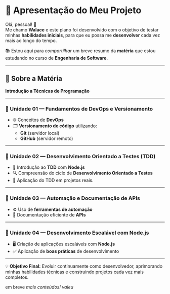 # 🚀 Apresentação do Meu Projeto

Olá, pessoal! 👋  
Me chamo **Walace** e este plano foi desenvolvido com o objetivo de testar minhas **habilidades iniciais**, para que eu possa me **desenvolver** cada vez mais ao longo do tempo.  

📚 Estou aqui para *compartilhar* um breve resumo da **matéria** que estou estudando no curso de **Engenharia de Software**.

---

## 📖 Sobre a Matéria  
**Introdução a Técnicas de Programação**

---

### 📌 Unidade 01 — Fundamentos de DevOps e Versionamento
- 🌐 Conceitos de **DevOps**
- 🗂️ **Versionamento de código** utilizando:
  - **Git** (servidor local)  
  - **GitHub** (servidor remoto)

---

### 📌 Unidade 02 — Desenvolvimento Orientado a Testes (TDD)
- 🧪 Introdução ao **TDD** com **Node.js**
- 🔍 Compreensão do ciclo de **Desenvolvimento Orientado a Testes**
- 🚀 Aplicação do TDD em projetos reais.

---

### 📌 Unidade 03 — Automação e Documentação de APIs
- ⚙️ Uso de **ferramentas de automação**
- 📜 Documentação eficiente de **APIs**

---

### 📌 Unidade 04 — Desenvolvimento Escalável com Node.js
- 🖥️ Criação de aplicações escaláveis com **Node.js**
- ✅ Aplicação de **boas práticas** de desenvolvimento

---

💡 **Objetivo Final:** Evoluir continuamente como desenvolvedor, aprimorando minhas habilidades técnicas e construindo projetos cada vez mais completos.

em breve *mais conteúdos! valeu*


